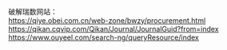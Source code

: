破解瑞数网站：  
https://qiye.obei.com.cn/web-zone/bwzy/procurement.html  
https://qikan.cqvip.com/Qikan/Journal/JournalGuid?from=index  
https://www.ouyeel.com/search-ng/queryResource/index

